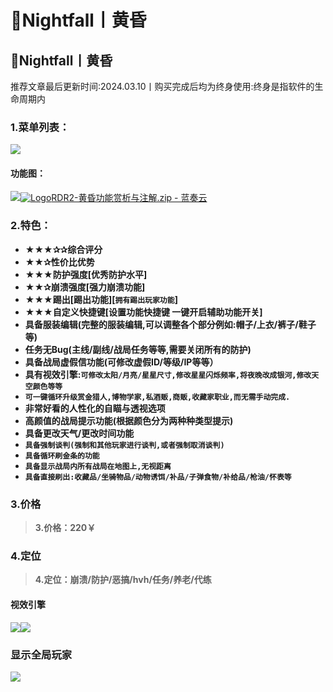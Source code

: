 # 🌇Nightfall丨黄昏

## 🌇Nightfall丨黄昏

推荐文章最后更新时间:2024.03.10丨购买完成后均为终身使用:终身是指软件的生命周期内

### **1.菜单列表：** <a href="#id-1.-cai-dan-lie-biao" id="id-1.-cai-dan-lie-biao"></a>

![](https://docs.hzz.im/\~gitbook/image?url=https%3A%2F%2F1382592200-files.gitbook.io%2F%7E%2Ffiles%2Fv0%2Fb%2Fgitbook-x-prod.appspot.com%2Fo%2Fspaces%252F7YXEHggLzaiKwZjRSOD4%252Fuploads%252FADud7mwqZVRtfzizGCrh%252F%25E9%25BB%2584%25E6%2598%258Frdr2.png%3Falt%3Dmedia%26token%3D2ab40741-509e-40f7-93bc-d4e6909ec150\&width=768\&dpr=4\&quality=100\&sign=f5f68ade\&sv=1)

#### **功能图：** <a href="#gong-neng-tu" id="gong-neng-tu"></a>

![](https://docs.hzz.im/\~gitbook/image?url=https%3A%2F%2F1382592200-files.gitbook.io%2F%7E%2Ffiles%2Fv0%2Fb%2Fgitbook-x-prod.appspot.com%2Fo%2Fspaces%252F7YXEHggLzaiKwZjRSOD4%252Fuploads%252F3t2raJSrLWk0YHk2dKYr%252FRDR2-%25E9%25BB%2584%25E6%2598%258F%25E5%258A%259F%25E8%2583%25BD%25E8%25B5%258F%25E6%259E%2590%25E4%25B8%258E%25E6%25B3%25A8%25E8%25A7%25A3.png%3Falt%3Dmedia%26token%3Dedc14c9a-0d23-4aa5-b6b1-82ef8288380b\&width=768\&dpr=4\&quality=100\&sign=d89d6c78\&sv=1)[![Logo](https://assets.woozooo.com/assets/favicon.ico)RDR2-黄昏功能赏析与注解.zip - 蓝奏云](https://hzmod.lanzoub.com/iaOhG15sp2xa)

### **2.特色：** <a href="#id-2.-te-se" id="id-2.-te-se"></a>

* **★★★✰✰综合评分**
* **★★✰性价比优势**
* **★★★防护强度\[优秀防护水平]**
* **★★✰崩溃强度\[强力崩溃功能]**
* **★★★踢出\[踢出功能]\[`拥有踢出玩家功能`]**
* **★★★自定义快捷键\[设置功能快捷键 一键开启辅助功能开关]**
* **具备服装编辑(完整的服装编辑,可以调整各个部分例如:帽子/上衣/裤子/鞋子等)**
* **任务无Bug(主线/副线/战局任务等等,需要关闭所有的防护)**
* **具备战局虚假信功能(可修改虚假ID/等级/IP等等）**
* **具有视效引擎:`可修改太阳/月亮/星星尺寸,修改星星闪烁频率,将夜晚改成银河,修改天空颜色等等`**
* **`可一键循环升级赏金猎人,博物学家,私酒贩,商贩,收藏家职业,而无需手动完成.`**
* **非常好看的人性化的自瞄与透视选项**
* **高颜值的战局提示功能(根据颜色分为两种种类型提示)**
* **具备更改天气/更改时间功能**
* **`具备强制谈判(强制和其他玩家进行谈判,或者强制取消谈判)`**
* **`具备循环刷金条的功能`**
* **`具备显示战局内所有战局在地图上,无视距离`**
* **`具备直接刷出:收藏品/坐骑物品/动物诱饵/补品/子弹食物/补给品/枪油/怀表等`**

### **3.价格** <a href="#id-3.-jia-ge" id="id-3.-jia-ge"></a>

> **3.价格：220￥**

### **4.定位** <a href="#id-4.-ding-wei" id="id-4.-ding-wei"></a>

> **4.定位：崩溃/防护/恶搞/hvh/任务/养老/代练**

#### 视效引擎 <a href="#shi-xiao-yin-qing" id="shi-xiao-yin-qing"></a>

![](https://docs.hzz.im/\~gitbook/image?url=https%3A%2F%2F1382592200-files.gitbook.io%2F%7E%2Ffiles%2Fv0%2Fb%2Fgitbook-x-prod.appspot.com%2Fo%2Fspaces%252F7YXEHggLzaiKwZjRSOD4%252Fuploads%252Flwyh7SD3utA0HzTJPHTz%252Fimage\_2.png%3Falt%3Dmedia%26token%3Df4ef22af-b9bd-4987-8e55-92be06792227\&width=768\&dpr=4\&quality=100\&sign=3c2154ee\&sv=1)![](https://docs.hzz.im/\~gitbook/image?url=https%3A%2F%2F1382592200-files.gitbook.io%2F%7E%2Ffiles%2Fv0%2Fb%2Fgitbook-x-prod.appspot.com%2Fo%2Fspaces%252F7YXEHggLzaiKwZjRSOD4%252Fuploads%252F1aNyuUPIYGuutc6wlngb%252Fimage%2520%281%29.png%3Falt%3Dmedia%26token%3D0fc09e98-80f3-46e5-8f84-db08c390a714\&width=768\&dpr=4\&quality=100\&sign=c6866122\&sv=1)

### 显示全局玩家 <a href="#xian-shi-quan-ju-wan-jia" id="xian-shi-quan-ju-wan-jia"></a>

![](https://docs.hzz.im/\~gitbook/image?url=https%3A%2F%2F1382592200-files.gitbook.io%2F%7E%2Ffiles%2Fv0%2Fb%2Fgitbook-x-prod.appspot.com%2Fo%2Fspaces%252F7YXEHggLzaiKwZjRSOD4%252Fuploads%252F39DMPIs0h0dpZJOSu7dx%252Fimage.png%3Falt%3Dmedia%26token%3Db65eb6ba-e0ec-4643-b516-b366e88aef42\&width=768\&dpr=4\&quality=100\&sign=a209200f\&sv=1)

